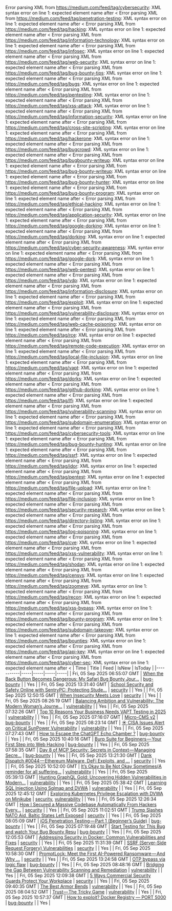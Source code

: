 Error parsing XML from https://medium.com/feed/tag/cybersecurity: XML syntax error on line 1: expected element name after <
Error parsing XML from https://medium.com/feed/tag/penetration-testing: XML syntax error on line 1: expected element name after <
Error parsing XML from https://medium.com/feed/tag/hacking: XML syntax error on line 1: expected element name after <
Error parsing XML from https://medium.com/feed/tag/information-technology: XML syntax error on line 1: expected element name after <
Error parsing XML from https://medium.com/feed/tag/infosec: XML syntax error on line 1: expected element name after <
Error parsing XML from https://medium.com/feed/tag/web-security: XML syntax error on line 1: expected element name after <
Error parsing XML from https://medium.com/feed/tag/bug-bounty-tips: XML syntax error on line 1: expected element name after <
Error parsing XML from https://medium.com/feed/tag/bugs: XML syntax error on line 1: expected element name after <
Error parsing XML from https://medium.com/feed/tag/pentesting: XML syntax error on line 1: expected element name after <
Error parsing XML from https://medium.com/feed/tag/xss-attack: XML syntax error on line 1: expected element name after <
Error parsing XML from https://medium.com/feed/tag/information-security: XML syntax error on line 1: expected element name after <
Error parsing XML from https://medium.com/feed/tag/cross-site-scripting: XML syntax error on line 1: expected element name after <
Error parsing XML from https://medium.com/feed/tag/hackerone: XML syntax error on line 1: expected element name after <
Error parsing XML from https://medium.com/feed/tag/bugcrowd: XML syntax error on line 1: expected element name after <
Error parsing XML from https://medium.com/feed/tag/bugbounty-writeup: XML syntax error on line 1: expected element name after <
Error parsing XML from https://medium.com/feed/tag/bug-bounty-writeup: XML syntax error on line 1: expected element name after <
Error parsing XML from https://medium.com/feed/tag/bug-bounty-hunter: XML syntax error on line 1: expected element name after <
Error parsing XML from https://medium.com/feed/tag/bug-bounty-program: XML syntax error on line 1: expected element name after <
Error parsing XML from https://medium.com/feed/tag/ethical-hacking: XML syntax error on line 1: expected element name after <
Error parsing XML from https://medium.com/feed/tag/application-security: XML syntax error on line 1: expected element name after <
Error parsing XML from https://medium.com/feed/tag/google-dorking: XML syntax error on line 1: expected element name after <
Error parsing XML from https://medium.com/feed/tag/dorking: XML syntax error on line 1: expected element name after <
Error parsing XML from https://medium.com/feed/tag/cyber-security-awareness: XML syntax error on line 1: expected element name after <
Error parsing XML from https://medium.com/feed/tag/google-dork: XML syntax error on line 1: expected element name after <
Error parsing XML from https://medium.com/feed/tag/web-pentest: XML syntax error on line 1: expected element name after <
Error parsing XML from https://medium.com/feed/tag/vdp: XML syntax error on line 1: expected element name after <
Error parsing XML from https://medium.com/feed/tag/information-disclosure: XML syntax error on line 1: expected element name after <
Error parsing XML from https://medium.com/feed/tag/exploit: XML syntax error on line 1: expected element name after <
Error parsing XML from https://medium.com/feed/tag/vulnerability-disclosure: XML syntax error on line 1: expected element name after <
Error parsing XML from https://medium.com/feed/tag/web-cache-poisoning: XML syntax error on line 1: expected element name after <
Error parsing XML from https://medium.com/feed/tag/rce: XML syntax error on line 1: expected element name after <
Error parsing XML from https://medium.com/feed/tag/remote-code-execution: XML syntax error on line 1: expected element name after <
Error parsing XML from https://medium.com/feed/tag/local-file-inclusion: XML syntax error on line 1: expected element name after <
Error parsing XML from https://medium.com/feed/tag/vapt: XML syntax error on line 1: expected element name after <
Error parsing XML from https://medium.com/feed/tag/dorks: XML syntax error on line 1: expected element name after <
Error parsing XML from https://medium.com/feed/tag/github-dorking: XML syntax error on line 1: expected element name after <
Error parsing XML from https://medium.com/feed/tag/lfi: XML syntax error on line 1: expected element name after <
Error parsing XML from https://medium.com/feed/tag/vulnerability-scanning: XML syntax error on line 1: expected element name after <
Error parsing XML from https://medium.com/feed/tag/subdomain-enumeration: XML syntax error on line 1: expected element name after <
Error parsing XML from https://medium.com/feed/tag/cybersecurity-tools: XML syntax error on line 1: expected element name after <
Error parsing XML from https://medium.com/feed/tag/bug-bounty-hunting: XML syntax error on line 1: expected element name after <
Error parsing XML from https://medium.com/feed/tag/ssrf: XML syntax error on line 1: expected element name after <
Error parsing XML from https://medium.com/feed/tag/idor: XML syntax error on line 1: expected element name after <
Error parsing XML from https://medium.com/feed/tag/pentest: XML syntax error on line 1: expected element name after <
Error parsing XML from https://medium.com/feed/tag/file-upload: XML syntax error on line 1: expected element name after <
Error parsing XML from https://medium.com/feed/tag/file-inclusion: XML syntax error on line 1: expected element name after <
Error parsing XML from https://medium.com/feed/tag/security-research: XML syntax error on line 1: expected element name after <
Error parsing XML from https://medium.com/feed/tag/directory-listing: XML syntax error on line 1: expected element name after <
Error parsing XML from https://medium.com/feed/tag/log-poisoning: XML syntax error on line 1: expected element name after <
Error parsing XML from https://medium.com/feed/tag/cve: XML syntax error on line 1: expected element name after <
Error parsing XML from https://medium.com/feed/tag/xss-vulnerability: XML syntax error on line 1: expected element name after <
Error parsing XML from https://medium.com/feed/tag/shodan: XML syntax error on line 1: expected element name after <
Error parsing XML from https://medium.com/feed/tag/censys: XML syntax error on line 1: expected element name after <
Error parsing XML from https://medium.com/feed/tag/zoomeye: XML syntax error on line 1: expected element name after <
Error parsing XML from https://medium.com/feed/tag/recon: XML syntax error on line 1: expected element name after <
Error parsing XML from https://medium.com/feed/tag/xss-bypass: XML syntax error on line 1: expected element name after <
Error parsing XML from https://medium.com/feed/tag/bounty-program: XML syntax error on line 1: expected element name after <
Error parsing XML from https://medium.com/feed/tag/subdomain-takeover: XML syntax error on line 1: expected element name after <
Error parsing XML from https://medium.com/feed/tag/bounties: XML syntax error on line 1: expected element name after <
Error parsing XML from https://medium.com/feed/tag/api-key: XML syntax error on line 1: expected element name after <
Error parsing XML from https://medium.com/feed/tag/cyber-sec: XML syntax error on line 1: expected element name after <
| Time | Title | Feed | IsNew | IsToday |
|-----------|-----|-----|-----|-----|
| Fri, 05 Sep 2025 06:55:07 GMT | [When the Back Button Becomes Dangerous: My Safari Bug Bounty Jour...](https://freedium.cfd/https://medium.com/p/8b7dee70debb) | [bug-bounty](https://medium.com/feed/tag/bug-bounty) |  | Yes |
| Fri, 05 Sep 2025 13:31:40 GMT | [School Security and Safety Online with SentryPC: Protecting Stude...](https://freedium.cfd/https://medium.com/p/44e24a8169b3) | [security](https://medium.com/feed/tag/security) |  | Yes |
| Fri, 05 Sep 2025 12:50:15 GMT | [When Insecurity Meets Love](https://freedium.cfd/https://medium.com/p/dc403162c531) | [security](https://medium.com/feed/tag/security) |  | Yes |
| Fri, 05 Sep 2025 08:26:19 GMT | [Balancing Ambition and Vulnerability: The Modern Woman’s Journe...](https://freedium.cfd/https://medium.com/p/bbfcf31ac952) | [vulnerability](https://medium.com/feed/tag/vulnerability) |  | Yes |
| Fri, 05 Sep 2025 07:32:26 GMT | [Top 10 Reasons Your Business Needs VAPT Testing in 2025](https://freedium.cfd/https://medium.com/p/2c391ac0f0b3) | [vulnerability](https://medium.com/feed/tag/vulnerability) |  | Yes |
| Fri, 05 Sep 2025 07:16:07 GMT | [Micro-CMS v2](https://freedium.cfd/https://medium.com/p/2458f5e5a470) | [bug-bounty](https://medium.com/feed/tag/bug-bounty) |  | Yes |
| Fri, 05 Sep 2025 08:23:14 GMT | [☀️ CISA Issues Alert on Critical SunPower Vulnerability](https://freedium.cfd/https://medium.com/p/765f0648d851) | [vulnerability](https://medium.com/feed/tag/vulnerability) |  | Yes |
| Fri, 05 Sep 2025 07:27:43 GMT | [How to Escape the ChatGPT Echo Chamber ?](https://freedium.cfd/https://medium.com/p/2c83488baf7a) | [bug-bounty](https://medium.com/feed/tag/bug-bounty) |  | Yes |
| Fri, 05 Sep 2025 10:40:16 GMT | [Burp Suite for Beginners — Your First Step into Web Hacking](https://freedium.cfd/https://medium.com/p/9a255feaa6e7) | [bug-bounty](https://medium.com/feed/tag/bug-bounty) |  | Yes |
| Fri, 05 Sep 2025 07:58:35 GMT | [ Day 8 of MCP Security: Secrets in Context — Managing Secre...](https://freedium.cfd/https://medium.com/p/41b4ad3d61fe) | [bug-bounty](https://medium.com/feed/tag/bug-bounty) |  | Yes |
| Fri, 05 Sep 2025 13:21:30 GMT | [Dank Dispatch #0044 — Ethereum Malware, DeFi Exploits, and ...](https://freedium.cfd/https://medium.com/p/052559145589) | [security](https://medium.com/feed/tag/security) |  | Yes |
| Fri, 05 Sep 2025 10:52:00 GMT | [It’s Okay to Be Not Okay Sometimes(A reminder for all suffering...](https://freedium.cfd/https://medium.com/p/4f44fe5f0245) | [vulnerability](https://medium.com/feed/tag/vulnerability) |  | Yes |
| Fri, 05 Sep 2025 05:39:13 GMT | [Hunting GraphQL Gold: Uncovering Hidden Vulnerabilities in Modern...](https://freedium.cfd/https://medium.com/p/ae3c3dbf462d) | [vulnerability](https://medium.com/feed/tag/vulnerability) |  | Yes |
| Fri, 05 Sep 2025 05:38:42 GMT | [Learning SQL Injection Using Sqlmap and DVWA](https://freedium.cfd/https://medium.com/p/97d72a2e5cf6) | [vulnerability](https://medium.com/feed/tag/vulnerability) |  | Yes |
| Fri, 05 Sep 2025 12:45:12 GMT | [Exploring Kubernetes Privilege Escalation with DVWA on Minikube](https://freedium.cfd/https://medium.com/p/97040554d7b2) | [security](https://medium.com/feed/tag/security), [vulnerability](https://medium.com/feed/tag/vulnerability) |  | Yes |
| Fri, 05 Sep 2025 12:26:34 GMT | [How I Secured a Massive Codebase Automatically From Hackers Every...](https://freedium.cfd/https://medium.com/p/35a2cec37ba7) | [security](https://medium.com/feed/tag/security) |  | Yes |
| Fri, 05 Sep 2025 11:02:51 GMT | [Trump Slashes NATO Aid, Baltic States Left Exposed](https://freedium.cfd/https://medium.com/p/41c45f801fed) | [security](https://medium.com/feed/tag/security) |  | Yes |
| Fri, 05 Sep 2025 08:05:09 GMT | [iOS Penetration Testing — Part 1 (Beginner’s Guide)](https://freedium.cfd/https://medium.com/p/8d6e6b189f5d) | [bug-bounty](https://medium.com/feed/tag/bug-bounty) |  | Yes |
| Fri, 05 Sep 2025 07:19:48 GMT | [Start Testing for This Bug and watch Your Bug Bounty Resu](https://freedium.cfd/https://medium.com/p/091602b301b5) | [bug-bounty](https://medium.com/feed/tag/bug-bounty) |  | Yes |
| Fri, 05 Sep 2025 12:05:53 GMT | [Addressing Security in Docker: Common Vulnerabilities and Fixes](https://freedium.cfd/https://medium.com/p/3325f1a934ad) | [security](https://medium.com/feed/tag/security) |  | Yes |
| Fri, 05 Sep 2025 11:31:39 GMT | [ SSRF (Server-Side Request Forgery) Vulnerabilities](https://freedium.cfd/https://medium.com/p/c48f29053cf1) | [security](https://medium.com/feed/tag/security) |  | Yes |
| Fri, 05 Sep 2025 10:58:30 GMT | [PromptLock: Meet the First AI-Powered Ransomware — And Why ...](https://freedium.cfd/https://medium.com/p/76edf32aa575) | [security](https://medium.com/feed/tag/security) |  | Yes |
| Fri, 05 Sep 2025 13:24:58 GMT | [OTP bypass via logic flaw](https://freedium.cfd/https://medium.com/p/8a5c96f84fab) | [bug-bounty](https://medium.com/feed/tag/bug-bounty) |  | Yes |
| Fri, 05 Sep 2025 08:48:16 GMT | [Bridging the Gap Between Vulnerability Scanning and Remediation](https://freedium.cfd/https://medium.com/p/15e511790c6b) | [vulnerability](https://medium.com/feed/tag/vulnerability) |  | Yes |
| Fri, 05 Sep 2025 12:09:38 GMT | [5 Ways Commercial Security Guards Protect Your Workplace](https://freedium.cfd/https://medium.com/p/dcd11b739b1f) | [security](https://medium.com/feed/tag/security) |  | Yes |
| Fri, 05 Sep 2025 09:40:35 GMT | [The Best Armor Bends](https://freedium.cfd/https://medium.com/p/fe1cac2d381a) | [vulnerability](https://medium.com/feed/tag/vulnerability) |  | Yes |
| Fri, 05 Sep 2025 08:04:52 GMT | [Trust — The Tricky Game](https://freedium.cfd/https://medium.com/p/0b55eac700c1) | [vulnerability](https://medium.com/feed/tag/vulnerability) |  | Yes |
| Fri, 05 Sep 2025 10:57:37 GMT | [How to exploit? Docker Registry — PORT 5000](https://freedium.cfd/https://medium.com/p/7c8421168234) | [bug-bounty](https://medium.com/feed/tag/bug-bounty) |  | Yes |
